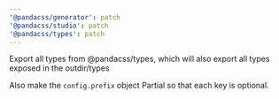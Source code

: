 ```yaml
---
'@pandacss/generator': patch
'@pandacss/studio': patch
'@pandacss/types': patch
---
```


Export all types from @pandacss/types, which will also export all types exposed in the outdir/types

Also make the `config.prefix` object Partial so that each key is optional.
